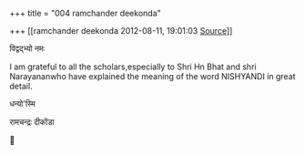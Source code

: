 +++
title = "004 ramchander deekonda"

+++
[[ramchander deekonda	2012-08-11, 19:01:03 [Source](https://groups.google.com/g/bvparishat/c/tN7JJsXu2WA)]]



विद्वद्भ्यो नमः

I am grateful to all the scholars,especially to Shri Hn Bhat and shri Narayananwho have explained the meaning of the word NISHYANDI in great detail.

धन्यो'स्मि



रामचन्द्रः दीकोंडा



